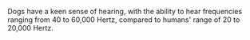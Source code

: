 Dogs have a keen sense of hearing, with the ability to hear frequencies ranging from 40 to 60,000 Hertz, compared to humans' range of 20 to 20,000 Hertz.
